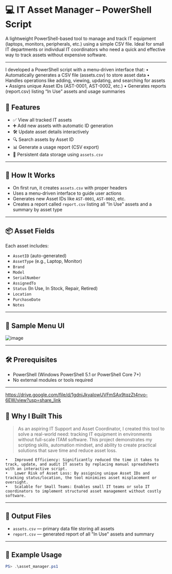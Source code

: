 # 💻 IT Asset Manager – PowerShell Script

A lightweight PowerShell-based tool to manage and track IT equipment (laptops, monitors, peripherals, etc.) using a simple CSV file. Ideal for small IT departments or individual IT coordinators who need a quick and effective way to track assets without expensive software.

---

I developed a PowerShell script with a menu-driven interface that:
	•	Automatically generates a CSV file (assets.csv) to store asset data
	•	Handles operations like adding, viewing, updating, and searching for assets
	•	Assigns unique Asset IDs (AST-0001, AST-0002, etc.)
	•	Generates reports (report.csv) listing “In Use” assets and usage summaries


## 🚀 Features

- ✅ View all tracked IT assets
- ➕ Add new assets with automatic ID generation
- 🛠️ Update asset details interactively
- 🔍 Search assets by Asset ID
- 📊 Generate a usage report (CSV export)
- 💾 Persistent data storage using `assets.csv`

---

## 📁 How It Works

- On first run, it creates `assets.csv` with proper headers
- Uses a menu-driven interface to guide user actions
- Generates new Asset IDs like `AST-0001`, `AST-0002`, etc.
- Creates a report called `report.csv` listing all "In Use" assets and a summary by asset type

---

## 📦 Asset Fields

Each asset includes:

- `AssetID` (auto-generated)
- `AssetType` (e.g., Laptop, Monitor)
- `Brand`
- `Model`
- `SerialNumber`
- `AssignedTo`
- `Status` (In Use, In Stock, Repair, Retired)
- `Location`
- `PurchaseDate`
- `Notes`

---

## 📌 Sample Menu UI

![image](https://github.com/user-attachments/assets/362a5315-66ba-41f7-84e1-72f9175c4ce9)

---

## 🛠 Prerequisites

- PowerShell (Windows PowerShell 5.1 or PowerShell Core 7+)
- No external modules or tools required

---

https://drive.google.com/file/d/1gdniJkyaIowUVFmSAx9tqzZt4nvo-6EW/view?usp=share_link

## 🧠 Why I Built This

> As an aspiring IT Support and Asset Coordinator, I created this tool to solve a real-world need: tracking IT equipment in environments without full-scale ITAM software. This project demonstrates my scripting skills, automation mindset, and ability to create practical solutions that save time and reduce asset loss.

	•	Improved Efficiency: Significantly reduced the time it takes to track, update, and audit IT assets by replacing manual spreadsheets with an interactive script.
	•	Lower Risk of Asset Loss: By assigning unique Asset IDs and tracking status/location, the tool minimizes asset misplacement or oversight.
	•	Scalable for Small Teams: Enables small IT teams or solo IT coordinators to implement structured asset management without costly software.

---

## 📂 Output Files

- `assets.csv` — primary data file storing all assets
- `report.csv` — generated report of all "In Use" assets and summary

---

## 🧪 Example Usage

```powershell
PS> .\asset_manager.ps1
